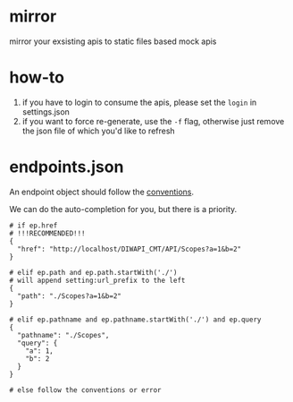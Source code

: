 mirror
======

mirror your exsisting apis to static files based mock apis

how-to
======

1. if you have to login to consume the apis, please set the `login` in settings.json
2. if you want to force re-generate, use the `-f` flag, otherwise just remove the json file of which you'd like to refresh

endpoints.json
==============

An endpoint object should follow the [conventions](http://nodejs.org/api/url.html).

We can do the auto-completion for you, but there is a priority.

    # if ep.href
    # !!!RECOMMENDED!!!
    {
      "href": "http://localhost/DIWAPI_CMT/API/Scopes?a=1&b=2"
    }

    # elif ep.path and ep.path.startWith('./')
    # will append setting:url_prefix to the left
    {
      "path": "./Scopes?a=1&b=2"
    }

    # elif ep.pathname and ep.pathname.startWith('./') and ep.query
    {
      "pathname": "./Scopes",
      "query": {
        "a": 1,
        "b": 2
      }
    }

    # else follow the conventions or error
